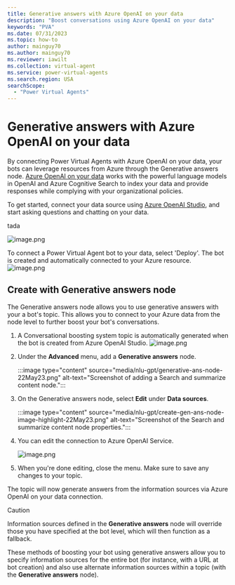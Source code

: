 ```yaml
---
title: Generative answers with Azure OpenAI on your data
description: "Boost conversations using Azure OpenAI on your data"
keywords: "PVA"
ms.date: 07/31/2023
ms.topic: how-to
author: mainguy70
ms.author: mainguy70
ms.reviewer: iawilt
ms.collection: virtual-agent
ms.service: power-virtual-agents
ms.search.region: USA
searchScope:
  - "Power Virtual Agents"
---
```


# Generative answers with Azure OpenAI on your data

By connecting Power Virtual Agents with Azure OpenAI on your data, your bots can leverage resources from Azure through the Generative answers node. [Azure OpenAI on your data](/azure/ai-services/openai/concepts/use-your-data) works with the powerful language models in OpenAI and Azure Cognitive Search to index your data and provide responses while complying with your organizational policies. 

To get started, connect your data source using [Azure OpenAI Studio](https://openai.studio-ppe.azure.com/), and start asking questions and chatting on your data.

tada


![image.png](/.attachments/image-17344070-b3a3-41e3-a95b-c8974fbfb81b.png)

To connect a Power Virtual Agent bot to your data, select 'Deploy'. The bot is created and automatically connected to your Azure resource.
![image.png](/.attachments/image-fb615231-bd18-4b2b-9ce1-274f76937d68.png)



## Create with Generative answers node

The Generative answers node allows you to use generative answers with your a bot's topic. This allows you to connect to your Azure data from the node level to further boost your bot's conversations.

1. A Conversational boosting system topic is automatically generated when the bot is created from Azure OpenAI Studio.
![image.png](/.attachments/image-8000c230-28ce-46a1-9f4d-6baa01c47343.png)

1. Under the **Advanced** menu, add a **Generative answers** node.
 
    :::image type="content" source="media/nlu-gpt/generative-ans-node-22May23.png" alt-text="Screenshot of adding a Search and summarize content node.":::

1. On the Generative answers node, select **Edit** under **Data sources**.

    :::image type="content" source="media/nlu-gpt/create-gen-ans-node-image-highlight-22May23.png" alt-text="Screenshot of the Search and summarize content node properties.":::

1. You can edit the connection to Azure OpenAI Service.

    ![image.png](/.attachments/image-a03c477d-aabb-4a47-abac-b3ec2877142c.png)

1. When you're done editing, close the menu. Make sure to save any changes to your topic.

The topic will now generate answers from the information sources via Azure OpenAI on your data connection.

>[!CAUTION]
> Information sources defined in the **Generative answers** node will override those you have specified at the bot level, which will then function as a fallback. 

These methods of boosting your bot using generative answers allow you to specify information sources for the entire bot (for instance, with a URL at bot creation) and also use alternate information sources within a topic (with the **Generative answers** node).
